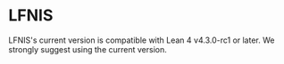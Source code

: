 # LFNIS
LFNIS's current version is compatible with Lean 4 v4.3.0-rc1 or later. We strongly suggest using the current version. 
